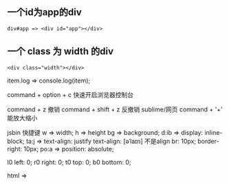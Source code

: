 ## 一个id为app的div
```
div#app => <div id="app"></div>
```

## 一个 class 为 width 的div
```
<div class="width"></div>
```

item.log => console.log(item);

command + option + c 快速开启浏览器控制台

command + z 撤销
command + shift + z 反撤销
sublime/网页 command + '+' 能放大缩小


jsbin 快捷键
w => width;
h => height
bg => background;
d:ib => display: inline-block;
ta:j => text-align: justify
text-align: [əˈlaɪn]  不是align
br: 10px; border-right: 10px;
po:a => position: absolute;

 l0  left: 0;
 r0  right: 0;
 t0  top: 0;
 b0  bottom: 0;

html => <!DOCTYPE html>




